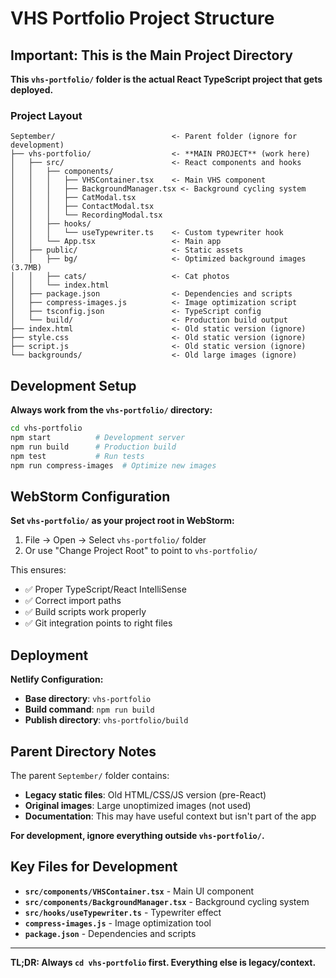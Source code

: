 # VHS Portfolio Project Structure

## Important: This is the Main Project Directory

**This `vhs-portfolio/` folder is the actual React TypeScript project that gets deployed.**

### Project Layout
```
September/                          <- Parent folder (ignore for development)
├── vhs-portfolio/                  <- **MAIN PROJECT** (work here)
│   ├── src/                        <- React components and hooks
│   │   ├── components/
│   │   │   ├── VHSContainer.tsx    <- Main VHS component
│   │   │   ├── BackgroundManager.tsx <- Background cycling system
│   │   │   ├── CatModal.tsx
│   │   │   ├── ContactModal.tsx
│   │   │   └── RecordingModal.tsx
│   │   ├── hooks/
│   │   │   └── useTypewriter.ts    <- Custom typewriter hook
│   │   └── App.tsx                 <- Main app
│   ├── public/                     <- Static assets
│   │   ├── bg/                     <- Optimized background images (3.7MB)
│   │   ├── cats/                   <- Cat photos
│   │   └── index.html
│   ├── package.json                <- Dependencies and scripts
│   ├── compress-images.js          <- Image optimization script
│   ├── tsconfig.json               <- TypeScript config
│   └── build/                      <- Production build output
├── index.html                      <- Old static version (ignore)
├── style.css                       <- Old static version (ignore)
├── script.js                       <- Old static version (ignore)
└── backgrounds/                    <- Old large images (ignore)
```

## Development Setup

**Always work from the `vhs-portfolio/` directory:**

```bash
cd vhs-portfolio
npm start          # Development server
npm run build      # Production build
npm test           # Run tests
npm run compress-images  # Optimize new images
```

## WebStorm Configuration

**Set `vhs-portfolio/` as your project root in WebStorm:**

1. File → Open → Select `vhs-portfolio/` folder
2. Or use "Change Project Root" to point to `vhs-portfolio/`

This ensures:
- ✅ Proper TypeScript/React IntelliSense
- ✅ Correct import paths
- ✅ Build scripts work properly
- ✅ Git integration points to right files

## Deployment

**Netlify Configuration:**
- **Base directory**: `vhs-portfolio`
- **Build command**: `npm run build`
- **Publish directory**: `vhs-portfolio/build`

## Parent Directory Notes

The parent `September/` folder contains:
- **Legacy static files**: Old HTML/CSS/JS version (pre-React)
- **Original images**: Large unoptimized images (not used)
- **Documentation**: This may have useful context but isn't part of the app

**For development, ignore everything outside `vhs-portfolio/`.**

## Key Files for Development

- **`src/components/VHSContainer.tsx`** - Main UI component
- **`src/components/BackgroundManager.tsx`** - Background cycling system
- **`src/hooks/useTypewriter.ts`** - Typewriter effect
- **`compress-images.js`** - Image optimization tool
- **`package.json`** - Dependencies and scripts

---

**TL;DR: Always `cd vhs-portfolio` first. Everything else is legacy/context.**